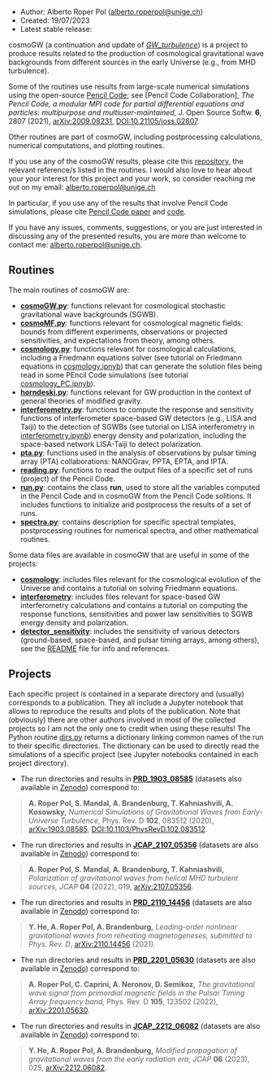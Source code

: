 * Author: Alberto Roper Pol (alberto.roperpol@unige.ch)
* Created: 19/07/2023
* Latest stable release:

cosmoGW (a continuation and update of [*GW_turbulence*](https://github.com/AlbertoRoper/GW_turbulence)) is a project to produce results related to the production of cosmological gravitational wave backgrounds from different sources in the early Universe (e.g., from MHD turbulence).

Some of the routines use results from large-scale numerical simulations using the open-source [Pencil Code](https://github.com/pencil-code);
see [Pencil Code Collaboration], *The Pencil Code, a modular MPI code for partial differential equations and particles: multipurpose and multiuser-maintained,* J. Open Source Softw. **6**, 2807 (2021), [arXiv:2009.08231](https://arxiv.org/abs/2009.08231), [DOI:10.21105/joss.02807](https://joss.theoj.org/papers/10.21105/joss.02807).

Other routines are part of cosmoGW, including postprocessing calculations, numerical computations, and plotting routines.

If you use any of the cosmoGW results, please cite this [repository](https://zenodo.org/record/6045844), the relevant reference/s listed in the routines. I would also love to hear about your your interest for this project and your work, so consider reaching me out on my email: alberto.roperpol@unige.ch

In particular, if you use any of the results that involve Pencil Code simulations, please cite [Pencil Code paper](https://joss.theoj.org/papers/10.21105/joss.02807) and [code](https://github.com/pencil-code).

If you have any issues, comments, suggestions, or you are just interested in discussing any of the presented results, you are more than welcome to contact me: alberto.roperpol@unige.ch.

## Routines

The main routines of cosmoGW are:

* [**cosmoGW.py**](cosmoGW.py): functions relevant for cosmological stochastic gravitational wave backgrounds (SGWB).
* [**cosmoMF.py**](cosmoMF.py): functions relevant for cosmological magnetic fields: bounds from different experiments, observations or projected sensitivities, and expectations from theory, among others.
* [**cosmology.py**](cosmology.py): functions relevant for cosmological calculations, including a Friedmann equations solver (see tutorial on Friedmann equations in [cosmology.ipnyb](cosmology/cosmology.ipynb)) that can generate the solution files being read in some PEncil Code simulations (see tutorial [cosmology_PC.ipnyb](cosmology/cosmology_PC.ipynb)).
* [**horndeski.py**](horndeski.py): functions relevant for GW production in the context of general theories of modified gravity.
* [**interferometry.py**](interferometry.py): functions to compute the response and sensitivity functions of interferometer space-based GW detectors (e.g., LISA and Taiji) to the detection of SGWBs (see tutorial on LISA interferometry in [interferometry.ipynb](interferometry/interferometry.ipynb)) energy density and polarization, including the space-based network LISA-Taiji to detect polarization.
* [**pta.py**](pta.py): functions used in the analysis of observations by pulsar timing array (PTA) collaborations: NANOGrav, PPTA, EPTA, and IPTA.
* [**reading.py**](reading.py): functions to read the output files of a specific set of runs (project) of the Pencil Code.
* [**run.py**](run.py): contains the class **run**, used to store all the variables computed in the Pencil Code and in cosmoGW from the Pencil Code solitions. It includes functions to initialize and postprocess the results of a set of runs.
* [**spectra.py**](spectra.py): contains description for specific spectral templates, postprocessing routines for numerical spectra, and other mathematical routines.

Some data files are available in cosmoGW that are useful in some of the projects:
* [**cosmology**](cosmology): includes files relevant for the cosmological evolution of the Universe and contains a tutorial on solving Friedmann equations.
* [**interferometry**](interferometry): includes files relevant for space-based GW interferometry calculations and contains a tutorial on computing the response functions, sensitivities and power law sensitivities to SGWB energy density and polarization.
* [**detector_sensitivity**](detector_sensitivity): includes the sensitivity of various detectors (ground-based, space-based, and pulsar timing arrays, among others), see the [README](detector_sensitivity/README.md) file for info and references.

## Projects

Each specific project is contained in a separate directory and (usually) corresponds to a publication. They all include a Jupyter notebook that allows to reproduce the results and plots of the publication. Note that (obviously) there are other authors involved in most of the collected projects so I am not the only one to credit when using these results! The Python routine [dirs.py](dirs.py) returns a dictionary linking common names of the run to their specific directories. The dictionary can be used to directly read the simulations of a specific project (see Jupyter notebooks contained in each project directory).

* The run directories and results in [**PRD_1903_08585**](PRD_1903_08585) (datasets also available in [Zenodo](https://zenodo.org/record/3692072)) correspond to:
> **A. Roper Pol, S. Mandal, A. Brandenburg, T. Kahniashvili, A. Kosowsky,** *Numerical Simulations of Gravitational Waves from Early-Universe Turbulence,* Phys. Rev. D **102**, 083512 (2020), [arXiv:1903.08585](https://arxiv.org/abs/1903.08585),
[DOI:10.1103/PhysRevD.102.083512](https://doi.org/10.1103/PhysRevD.102.083512).

* The run directories and results in [**JCAP_2107_05356**](JCAP_2107_05356) (datasets are also available in [Zenodo](https://zenodo.org/record/5525504)) correspond to:
> **A. Roper Pol, S. Mandal, A. Brandenburg, T. Kahniashvili,** *Polarization of gravitational waves from helical MHD turbulent sources,*
*JCAP* **04** (2022), 019, [arXiv:2107.05356](https://arxiv.org/abs/2107.05356).

* The run directories and results in [**PRD_2110_14456**](PRD_2110_14456) (datasets are also available in [Zenodo](https://zenodo.org/record/5603013)) correspond to:
> **Y. He, A. Roper Pol, A. Brandenburg,** *Leading-order nonlinear gravitational waves from reheating magnetogeneses,* *submitted to
Phys. Rev. D*, [arXiv:2110.14456](https://arxiv.org/abs/2110.14456) (2021).

* The run directories and results in [**PRD_2201_05630**](PRD_2201_05630) (datasets are also available in [Zenodo](https://zenodo.org/record/5782752)) correspond to:
> **A. Roper Pol, C. Caprini, A. Neronov, D. Semikoz,** *The gravitational wave signal from primordial magnetic fields in the Pulsar
Timing Array frequency band,* Phys. Rev. D **105**, 123502 (2022), [arXiv:2201.05630](https://arxiv.org/abs/2201.05630).

* The run directories and results in [**JCAP_2212_06082**](JCAP_2212_06082) (datasets are also available in
[Zenodo](https://zenodo.org/record/7408601)) correspond to:
> **Y. He, A. Roper Pol, A. Brandenburg,** *Modified propagation of gravitational waves from the early radiation era,*
*JCAP* **06** (2023), 025, [arXiv:2212.06082](https://arxiv.org/abs/2212.06082).
